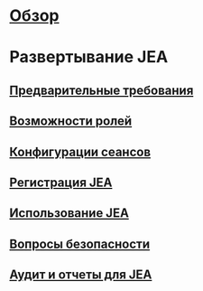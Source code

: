 
# [Обзор](overview.md)

# Развертывание JEA
## [Предварительные требования](prerequisites.md)
## [Возможности ролей](role-capabilities.md)
## [Конфигурации сеансов](session-configurations.md)
## [Регистрация JEA](register-jea.md)
## [Использование JEA](using-jea.md)
## [Вопросы безопасности](security-considerations.md)
## [Аудит и отчеты для JEA](audit-and-report.md)
